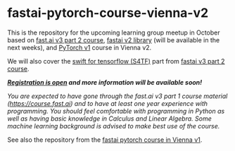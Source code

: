 # fastai-pytorch-course-vienna-v2
This is the repository for the upcoming learning group meetup in October based on [fast.ai v3 part 2 course](https://course.fast.ai/part2), [fastai v2 library](https://github.com/fastai/fastai) (will be available in the next weeks), and [PyTorch v1](https://pytorch.org) course in Vienna v2.

We will also cover the [swift for tensorflow (S4TF)](https://www.tensorflow.org/swift) part from [fastai v3 part 2 course](https://course.fast.ai).

***[Registration is open](https://docs.google.com/forms/d/e/1FAIpQLScCEnJfFcyLQvT0rGd6HoN4oZf1lAe4ZnfWH1dfnXIQFyAMfQ/viewform) and more information will be available soon!***

*You are expected to have gone through the fast.ai v3 part 1 course material (https://course.fast.ai) and to have at least one year experience with programming. You should feel comfortable with programming in Python as well as having basic knowledge in Calculus and Linear Algebra. Some machine learning background is advised to make best use of the course.*

See also the repository from the [fastai pytorch course in Vienna v1](https://github.com/MicPie/fastai-pytorch-course-vienna).
